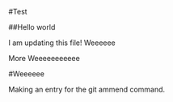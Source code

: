 #Test

##Hello world

I am updating this file!  Weeeeee

More Weeeeeeeeeee

#Weeeeee

Making an entry for the git ammend command.